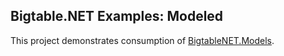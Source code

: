 ## Bigtable.NET Examples: Modeled ##

This project demonstrates consumption of [BigtableNET.Models](../../Models).
